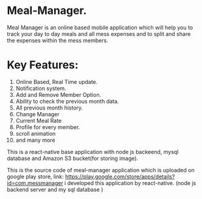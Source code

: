 # Meal-Manager.
Meal Manager is an online based mobile application which will help you to track your day to day meals and all mess expenses and to split and share the expenses within the mess members.

# Key Features:

1) Online Based, Real Time update.
2) Notification system.
3) Add and Remove Member Option.
4) Ability to check the previous month data.
5) All previous month history.
6) Change Manager
7) Current Meal Rate
8) Profile for every member.
9) scroll animation
10) and many more

This is a react-native base application with node js backeend, mysql database and Amazon S3 bucket(for storing image).

This is the source code of meal-manager application which is uploaded on google play store, link: https://play.google.com/store/apps/details?id=com.messmanager
i developed this application by react-native. 
(node js backend server and my sql database )
